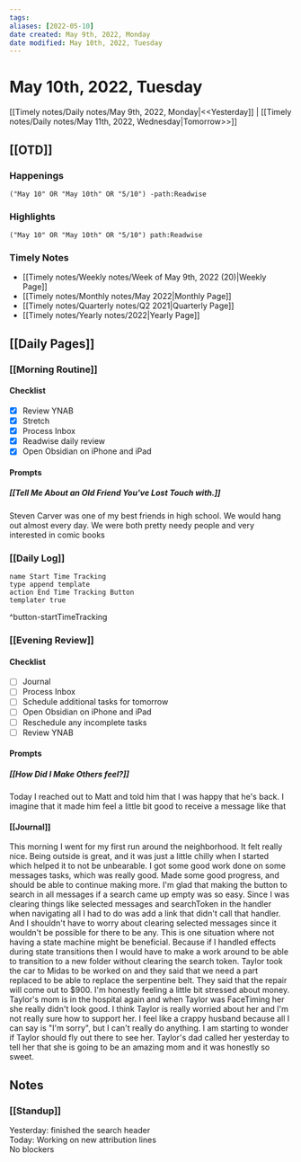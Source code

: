 ```yaml
---
tags:
aliases: [2022-05-10]
date created: May 9th, 2022, Monday
date modified: May 10th, 2022, Tuesday
---
```


# May 10th, 2022, Tuesday

[[Timely notes/Daily notes/May 9th, 2022, Monday|<<Yesterday]] | [[Timely notes/Daily notes/May 11th, 2022, Wednesday|Tomorrow>>]]

## [[OTD]]

### Happenings

```query
("May 10" OR "May 10th" OR "5/10") -path:Readwise
```

### Highlights

```query
("May 10" OR "May 10th" OR "5/10") path:Readwise
```

### Timely Notes

- [[Timely notes/Weekly notes/Week of May 9th, 2022 (20)|Weekly Page]]
- [[Timely notes/Monthly notes/May 2022|Monthly Page]]
- [[Timely notes/Quarterly notes/Q2 2021|Quarterly Page]]
- [[Timely notes/Yearly notes/2022|Yearly Page]]

## [[Daily Pages]]

### [[Morning Routine]]

#### Checklist

- [x] Review YNAB
- [x] Stretch
- [x] Process Inbox
- [x] Readwise daily review
- [x] Open Obsidian on iPhone and iPad

#### Prompts

##### [[Tell Me About an Old Friend You've Lost Touch with.]]

Steven Carver was one of my best friends in high school. We would hang out almost every day. We were both pretty needy people and very interested in comic books

### [[Daily Log]]

```button
name Start Time Tracking
type append template
action End Time Tracking Button
templater true
```
^button-startTimeTracking

### [[Evening Review]]

#### Checklist

- [ ] Journal
- [ ] Process Inbox
- [ ] Schedule additional tasks for tomorrow
- [ ] Open Obsidian on iPhone and iPad
- [ ] Reschedule any incomplete tasks
- [ ] Review YNAB

#### Prompts

##### [[How Did I Make Others feel?]]

Today I reached out to Matt and told him that I was happy that he's back. I imagine that it made him feel a little bit good to receive a message like that

#### [[Journal]]

This morning I went for my first run around the neighborhood. It felt really nice. Being outside is great, and it was just a little chilly when I started which helped it to not be unbearable. I got some good work done on some messages tasks, which was really good. Made some good progress, and should be able to continue making more. I'm glad that making the button to search in all messages if a search came up empty was so easy. Since I was clearing things like selected messages and searchToken in the handler when navigating all I had to do was add a link that didn't call that handler. And I shouldn't have to worry about clearing selected messages since it wouldn't be possible for there to be any. This is one situation where not having a state machine might be beneficial. Because if I handled effects during state transitions then I would have to make a work around to be able to transition to a new folder without clearing the search token. Taylor took the car to Midas to be worked on and they said that we need a part replaced to be able to replace the serpentine belt. They said that the repair will come out to $900. I'm honestly feeling a little bit stressed about money. Taylor's mom is in the hospital again and when Taylor was FaceTiming her she really didn't look good. I think Taylor is really worried about her and I'm not really sure how to support her. I feel like a crappy husband because all I can say is "I'm sorry", but I can't really do anything. I am starting to wonder if Taylor should fly out there to see her. Taylor's dad called her yesterday to tell her that she is going to be an amazing mom and it was honestly so sweet. 

## Notes

### [[Standup]]

Yesterday: finished the search header  
Today: Working on new attribution lines  
No blockers

